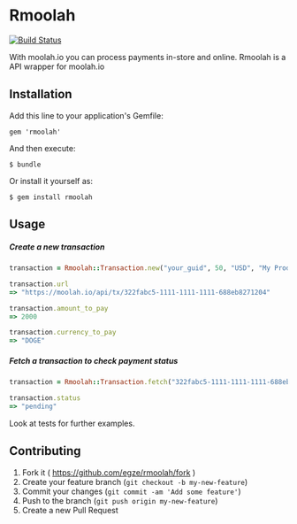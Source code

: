 # Rmoolah

[![Build Status](https://travis-ci.org/egze/rmoolah.svg?branch=master)](https://travis-ci.org/egze/rmoolah)

With moolah.io you can process payments in-store and online. Rmoolah is a API wrapper for moolah.io

## Installation

Add this line to your application's Gemfile:

    gem 'rmoolah'

And then execute:

    $ bundle

Or install it yourself as:

    $ gem install rmoolah

## Usage

##### Create a new transaction

```ruby
transaction = Rmoolah::Transaction.new("your_guid", 50, "USD", "My Product", "https://myamazingshop.com/success", "https://myamazingshop.com/payments/callback").create

transaction.url
=> "https://moolah.io/api/tx/322fabc5-1111-1111-1111-688eb8271204"

transaction.amount_to_pay
=> 2000

transaction.currency_to_pay
=> "DOGE"
```

##### Fetch a transaction to check payment status

```ruby
transaction = Rmoolah::Transaction.fetch("322fabc5-1111-1111-1111-688eb8271204")

transaction.status
=> "pending"
```

Look at tests for further examples.

## Contributing

1. Fork it ( https://github.com/egze/rmoolah/fork )
2. Create your feature branch (`git checkout -b my-new-feature`)
3. Commit your changes (`git commit -am 'Add some feature'`)
4. Push to the branch (`git push origin my-new-feature`)
5. Create a new Pull Request
